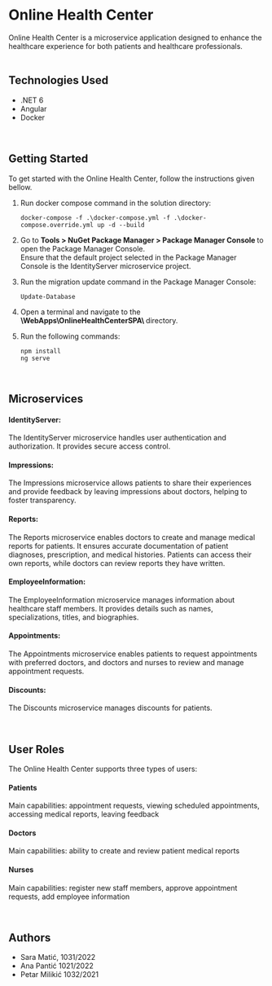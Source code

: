 # Online Health Center

Online Health Center is a microservice application designed to enhance the healthcare experience for both patients and healthcare professionals.  
<br>

## Technologies Used
- .NET 6
- Angular
- Docker

<br>

## Getting Started
To get started with the Online Health Center, follow the instructions given bellow. 

1. Run docker compose command in the solution directory: <br>
    ```shell
    docker-compose -f .\docker-compose.yml -f .\docker-compose.override.yml up -d --build
    ```

2. Go to <strong> Tools > NuGet Package Manager > Package Manager Console </strong> to open the Package Manager Console. <br>
Ensure that the default project selected in the Package Manager Console is the IdentityServer microservice project.

3. Run the migration update command in the Package Manager Console: <br>
    ```shell 
    Update-Database
    ``` 

4. Open a terminal and navigate to the <strong>\WebApps\OnlineHealthCenterSPA\ </strong> directory.

5. Run the following commands: <br>
    ``` shell
    npm install
    ng serve
    ```

<br>

## Microservices

#### IdentityServer: 
The IdentityServer microservice handles user authentication and authorization. It provides secure access control.

#### Impressions: 
The Impressions microservice allows patients to share their experiences and provide feedback by leaving impressions about doctors, helping to foster transparency.

#### Reports: 
The Reports microservice enables doctors to create and manage medical reports for patients. It ensures accurate documentation of patient diagnoses, prescription, and medical histories. Patients can access their own reports, while doctors can review reports they have written.

#### EmployeeInformation: 
The EmployeeInformation microservice manages information about healthcare staff members. It provides details such as names, specializations, titles, and biographies.

#### Appointments: 
The Appointments microservice enables patients to request appointments with preferred doctors, and doctors and nurses to review and manage appointment requests.

#### Discounts: 
The Discounts microservice manages discounts for patients.

<br>

## User Roles
The Online Health Center supports three types of users:

#### Patients
Main capabilities: appointment requests, viewing scheduled appointments, accessing medical reports, leaving feedback

#### Doctors
Main capabilities: ability to create and review patient medical reports

#### Nurses
Main capabilities: register new staff members, approve appointment requests, add employee information

<br>

## Authors
- Sara Matić, 1031/2022
- Ana Pantić 1021/2022
- Petar Milikić 1032/2021

<br>

